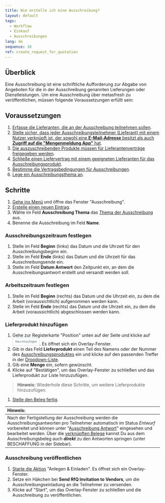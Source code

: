 ```yaml
---
title: Wie erstelle ich eine Ausschreibung?
layout: default
tags:
  - Workflow
  - Einkauf
  - Ausschreibungen
lang: de
sequence: 10
ref: create_request_for_quotation
---
```


## Überblick
Eine Ausschreibung ist eine schriftliche Aufforderung zur Abgabe von Angeboten für die in der Ausschreibung genannten Lieferungen oder Dienstleistungen. Um eine Ausschreibung über metasfresh zu veröffentlichen, müssen folgende Voraussetzungen erfüllt sein:

## Voraussetzungen
1. [Erfasse die Lieferanten, die an der Ausschreibung teilnehmen sollen](Neuer_Geschaeftspartner_Lieferant).
1. [Stelle sicher, dass jeder Ausschreibungsteilnehmer (Lieferant) mit einem Nutzer verknüpft ist, der sowohl eine **E-Mail-Adresse** besitzt als auch **Zugriff auf die "Mengenmeldung App"** hat](Ausschreibung_Zugriff_Mengenmeldung_App).
1. [Die auszuschreibenden Produkte müssen für Lieferantenverträge freigegeben werden](Produkt_fuer_Lieferantenvertrag).
1. [Schließe einen Liefervertrag mit einem geeigneten Lieferanten für das Ausschreibungsprodukt](Liefervertrag_erzeugen).
1. [Bestimme die Vertragsbedingungen für Ausschreibungen](Vertragsbedingungen_Ausschreibung_definieren).
1. [Lege ein Ausschreibungsthema an](Ausschreibungsthema_anlegen).

## Schritte
1. [Gehe ins Menü](Menu) und öffne das Fenster "Ausschreibung".
1. [Erstelle einen neuen Eintrag](Neuer_Datensatz_Fenster_Webui).
1. Wähle im Feld **Ausschreibung Thema** das [Thema der Ausschreibung](Ausschreibungsthema_anlegen) aus.
1. Benenne die Ausschreibung im Feld **Name**.

### Ausschreibungszeitraum festlegen
1. Stelle im Feld **Beginn** (links) das Datum und die Uhrzeit für den Ausschreibungsbeginn ein.
1. Stelle im Feld **Ende** (links) das Datum und die Uhrzeit für das Ausschreibungsende ein.
1. Stelle im Feld **Datum Antwort** den Zeitpunkt ein, an dem die Ausschreibungsantwort erstellt und versandt werden soll.

### Arbeitszeitraum festlegen
1. Stelle im Feld **Beginn** (rechts) das Datum und die Uhrzeit ein, zu dem die Arbeit (voraussichtlich) aufgenommen werden kann.
1. Stelle im Feld **Ende** (rechts) das Datum und die Uhrzeit ein, zu dem die Arbeit (voraussichtlich) abgeschlossen werden kann.

### Lieferprodukt hinzufügen
1. Gehe zur Registerkarte "Position" unten auf der Seite und klicke auf !["Neu hinzufügen"](assets/Neu_hinzufuegen_Button.png). Es öffnet sich ein Overlay-Fenster.
1. Gib in das Feld **Lieferprodukt** einen Teil des Namens oder der Nummer des [Ausschreibungsproduktes](Produkt_fuer_Lieferantenvertrag) ein und klicke auf den passenden Treffer in der <a href="Keyboard_Shortcuts_Liste#dropdown" title="Dynamisches Suchfeld (Autocomplete)">Dropdown-Liste</a>.
1. Gib eine **Menge** ein, sofern gewünscht.
1. Klicke auf "Bestätigen", um das Overlay-Fenster zu schließen und das Lieferprodukt zur Liste hinzuzufügen.
 >**Hinweis:** Wiederhole diese Schritte, um weitere Lieferprodukte hinzuzufügen.

1. [Stelle den Beleg fertig](BelegverarbeitungFertigstellen).

| **Hinweis:** |
| :--- |
| Nach der Fertigstellung der Ausschreibung werden die Ausschreibungsantworten pro Teilnehmer automatisch im Status *Entwurf* vorbereitet und können unter "[Ausschreibung Antwort](Menu)" eingesehen und bearbeitet werden. Über die [verknüpften Belege](SpringezuBelegen) kannst Du aus dem Ausschreibungsbeleg auch ***direkt*** zu den Antworten springen (unter BESCHAFFUNG in der Sidebar). |

### Ausschreibung veröffentlichen
1. [Starte die Aktion](AktionStarten#aktionsmenue) "Anlegen & Einladen". Es öffnet sich ein Overlay-Fenster.
1. Setze ein Häkchen bei **Send RfQ Invitation to Vendors**, um die Ausschreibungseinladung an die Teilnehmer zu versenden.
1. Klicke auf "Start", um das Overlay-Fenster zu schließen und die Ausschreibung zu veröffentlichen.
